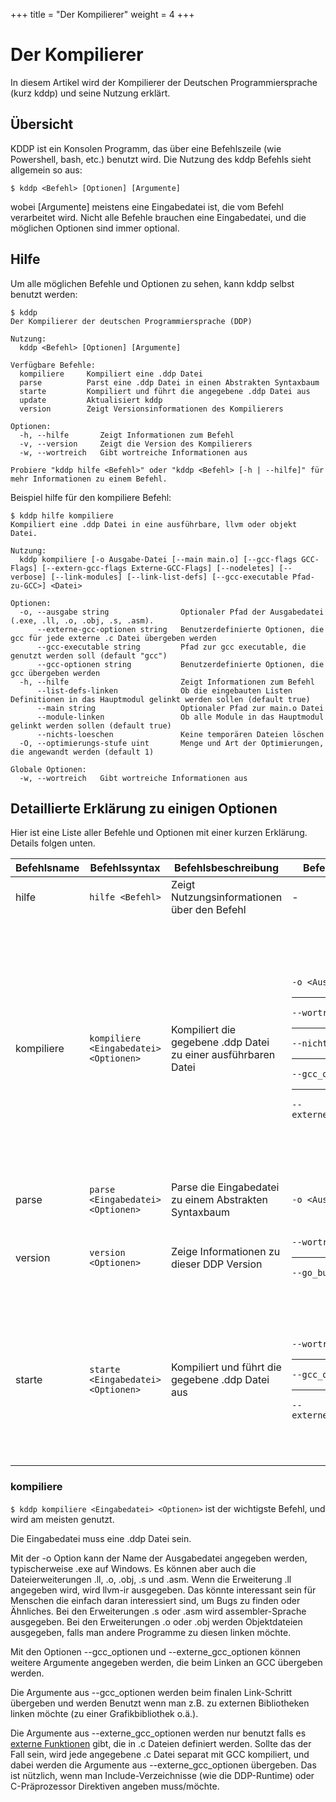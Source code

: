 +++
title = "Der Kompilierer"
weight = 4
+++

# Der Kompilierer
<to-do></to-do>

In diesem Artikel wird der Kompilierer der Deutschen Programmiersprache (kurz kddp) und seine Nutzung erklärt.

## Übersicht

KDDP ist ein Konsolen Programm, das über eine Befehlszeile (wie Powershell, bash, etc.) benutzt wird.
Die Nutzung des kddp Befehls sieht allgemein so aus:

```terminal
$ kddp <Befehl> [Optionen] [Argumente]
```

wobei [Argumente] meistens eine Eingabedatei ist, die vom Befehl verarbeitet wird.
Nicht alle Befehle brauchen eine Eingabedatei, und die möglichen Optionen sind immer optional.

## Hilfe

Um alle möglichen Befehle und Optionen zu sehen, kann kddp selbst benutzt werden:

```terminal
$ kddp
Der Kompilierer der deutschen Programmiersprache (DDP)

Nutzung:
  kddp <Befehl> [Optionen] [Argumente]

Verfügbare Befehle:
  kompiliere     Kompiliert eine .ddp Datei
  parse          Parst eine .ddp Datei in einen Abstrakten Syntaxbaum
  starte         Kompiliert und führt die angegebene .ddp Datei aus
  update         Aktualisiert kddp
  version        Zeigt Versionsinformationen des Kompilierers

Optionen:
  -h, --hilfe       Zeigt Informationen zum Befehl
  -v, --version     Zeigt die Version des Kompilierers
  -w, --wortreich   Gibt wortreiche Informationen aus

Probiere "kddp hilfe <Befehl>" oder "kddp <Befehl> [-h | --hilfe]" für mehr Informationen zu einem Befehl.
```

Beispiel hilfe für den kompiliere Befehl:

```terminal
$ kddp hilfe kompiliere
Kompiliert eine .ddp Datei in eine ausführbare, llvm oder objekt Datei.

Nutzung:
  kddp kompiliere [-o Ausgabe-Datei [--main main.o] [--gcc-flags GCC-Flags] [--extern-gcc-flags Externe-GCC-Flags] [--nodeletes] [--verbose] [--link-modules] [--link-list-defs] [--gcc-executable Pfad-zu-GCC>] <Datei>

Optionen:
  -o, --ausgabe string                Optionaler Pfad der Ausgabedatei (.exe, .ll, .o, .obj, .s, .asm).
      --externe-gcc-optionen string   Benutzerdefinierte Optionen, die gcc für jede externe .c Datei übergeben werden
      --gcc-executable string         Pfad zur gcc executable, die genutzt werden soll (default "gcc")
      --gcc-optionen string           Benutzerdefinierte Optionen, die gcc übergeben werden
  -h, --hilfe                         Zeigt Informationen zum Befehl
      --list-defs-linken              Ob die eingebauten Listen Definitionen in das Hauptmodul gelinkt werden sollen (default true)
      --main string                   Optionaler Pfad zur main.o Datei
      --module-linken                 Ob alle Module in das Hauptmodul gelinkt werden sollen (default true)
      --nichts-loeschen               Keine temporären Dateien löschen
  -O, --optimierungs-stufe uint       Menge und Art der Optimierungen, die angewandt werden (default 1)

Globale Optionen:
  -w, --wortreich   Gibt wortreiche Informationen aus
```

## Detaillierte Erklärung zu einigen Optionen

<to-do></to-do>

Hier ist eine Liste aller Befehle und Optionen mit einer kurzen Erklärung.
Details folgen unten.

| Befehlsname | Befehlssyntax                          | Befehlsbeschreibung                                            | Befehlsoptionen                                                                                            | Optionsbeschreibungen                                                                                                                                                                                                                                                        |
| ----------- | -------------------------------------- | -------------------------------------------------------------- | ---------------------------------------------------------------------------------------------------------- | ---------------------------------------------------------------------------------------------------------------------------------------------------------------------------------------------------------------------------------------------------------------------------- |
| hilfe       | `hilfe <Befehl>`                       | Zeigt Nutzungsinformationen über den Befehl                    | -                                                                                                          | -                                                                                                                                                                                                                                                                            |
| kompiliere  | `kompiliere <Eingabedatei> <Optionen>` | Kompiliert die gegebene .ddp Datei zu einer ausführbaren Datei | `-o <Ausgabepfad>`<hr>`--wortreich`<hr>`--nichts_loeschen`<hr>`--gcc_optionen`<hr>`--externe_gcc_optionen` | Optionaler Pfad der Ausgabedatei<hr>Gibt wortreiche Informationen während des Befehls<hr>Temporäre Dateien werden nicht gelöscht<hr>Benutzerdefinierte Optionen, die gcc übergeben werden<hr>Benutzerdefinierte Optionen, die gcc für jede externe .c Datei übergeben werden |
| parse       | `parse <Eingabedatei> <Optionen>`      | Parse die Eingabedatei zu einem Abstrakten Syntaxbaum          | `-o <Ausgabepfad>`                                                                                         | Optionaler Pfad der Ausgabedatei                                                                                                                                                                                                                                             |
| version     | `version <Optionen>`                   | Zeige Informationen zu dieser DDP Version                      | `--wortreich`<hr>`--go_build_info`                                                                         | Zeige wortreiche Informationen<hr>Zeige Go build Informationen                                                                                                                                                                                                               |
| starte      | `starte <Eingabedatei> <Optionen>`     | Kompiliert und führt die gegebene .ddp Datei aus               | `--wortreich`<hr>`--gcc_optionen`<hr>`--externe_gcc_optionen`                                              | Gibt wortreiche Informationen während des Befehls<hr>Benutzerdefinierte Optionen, die gcc übergeben werden<hr>Benutzerdefinierte Optionen, die gcc für jede externe .c Datei übergeben werden                                                                                |

### kompiliere

`$ kddp kompiliere <Eingabedatei> <Optionen>` ist der wichtigste Befehl, und wird am meisten genutzt.

Die Eingabedatei muss eine .ddp Datei sein.

Mit der -o Option kann der Name der Ausgabedatei angegeben werden, typischerweise .exe auf Windows. 
Es können aber auch die Dateierweiterungen .ll, .o, .obj, .s und .asm.
Wenn die Erweiterung .ll angegeben wird, wird llvm-ir ausgegeben. Das könnte interessant sein für Menschen die einfach daran interessiert sind, um Bugs zu finden oder Ähnliches.
Bei den Erweiterungen .s oder .asm wird assembler-Sprache ausgegeben.
Bei den Erweiterungen .o oder .obj werden Objektdateien ausgegeben, falls man andere Programme zu diesen linken möchte.

Mit den Optionen --gcc_optionen und --externe_gcc_optionen können weitere Argumente angegeben werden, die beim Linken an GCC übergeben werden.

Die Argumente aus --gcc_optionen werden beim finalen Link-Schritt übergeben und werden Benutzt wenn man z.B. zu externen Bibliotheken linken möchte (zu einer Grafikbibliothek o.ä.).

Die Argumente aus --externe_gcc_optionen werden nur benutzt falls es [externe Funktionen](/de/Programmierung/Funktionen/Externe-Funktionen/) gibt, die in .c Dateien definiert werden. Sollte das der Fall sein, wird jede angegebene .c Datei separat mit GCC kompiliert, und dabei werden die Argumente aus --externe_gcc_optionen übergeben.
Das ist nützlich, wenn man Include-Verzeichnisse (wie die DDP-Runtime) oder C-Präprozessor Direktiven angeben muss/möchte.

